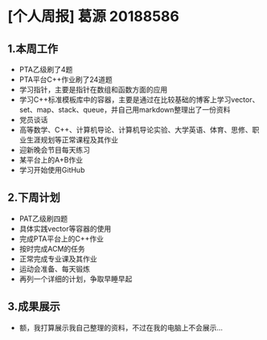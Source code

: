 # [个人周报] 葛源 20188586
## 1.本周工作
  * PTA乙级刷了4题
  * PTA平台C++作业刷了24道题
  * 学习指针，主要是指针在数组和函数方面的应用
  * 学习C++标准模板库中的容器，主要是通过在比较基础的博客上学习vector、set、map、stack、queue，并自己用markdown整理出了一份资料
  * 党员谈话
  * 高等数学、C++、计算机导论、计算机导论实验、大学英语、体育、思修、职业生涯规划等正常课程及其作业
  * 迎新晚会节目每天练习
  * 某平台上的A+B作业
  * 学习开始使用GitHub
## 2.下周计划
  * PAT乙级刷四题
  * 具体实践vector等容器的使用
  * 完成PTA平台上的C++作业
  * 按时完成ACM的任务
  * 正常完成专业课及其作业
  * 运动会准备、每天锻炼
  * 再列一个详细的计划，争取早睡早起
## 3.成果展示
  * 额，我打算展示我自己整理的资料，不过在我的电脑上不会展示...
